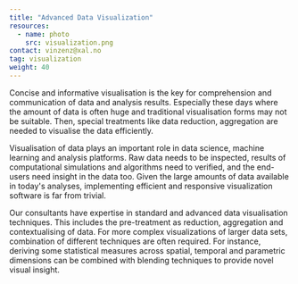```yaml
---
title: "Advanced Data Visualization"
resources:
  - name: photo
    src: visualization.png
contact: vinzenz@xal.no
tag: visualization
weight: 40
---
```


Concise and informative visualisation is the key for comprehension and
communication of data and analysis results. Especially these days where the
amount of data is often huge and traditional visualisation forms may not be
suitable. Then, special treatments like data reduction, aggregation are needed
to visualise the data efficiently.

<!--more-->

Visualisation of data plays an important role in data science, machine learning
and analysis platforms. Raw data needs to be inspected, results of
computational simulations and algorithms need to verified, and the end-users
need insight in the data too. Given the large amounts of data available in
today's analyses, implementing efficient and responsive visualization software
is far from trivial.

Our consultants have expertise in standard and advanced data visualisation
techniques. This includes the pre-treatment as reduction, aggregation and
contextualising of data. For more complex visualizations of larger data sets,
combination of different techniques are often required. For instance, deriving
some statistical measures across spatial, temporal and parametric dimensions
can be combined with blending techniques to provide novel visual insight.

